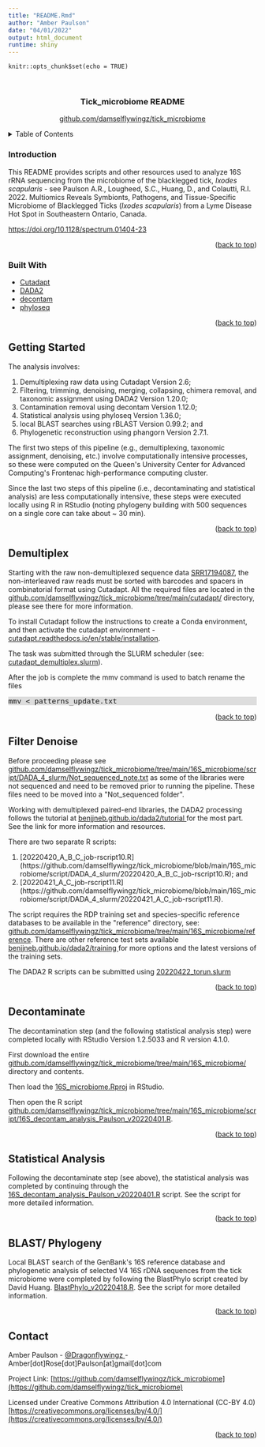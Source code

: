 ```yaml
---
title: "README.Rmd"
author: "Amber Paulson"
date: "04/01/2022"
output: html_document
runtime: shiny
---
```


```{r setup, include=FALSE}
knitr::opts_chunk$set(echo = TRUE)
```

<br />
<div align="center">
  <h3 align="center">Tick_microbiome README </h3>
  <p align="center">
    <a href="https://github.com/damselflywingz/tick_microbiome/">github.com/damselflywingz/tick_microbiome</a>
    <br />
  </p>
</div>



<!-- TABLE OF CONTENTS -->
<details>
  <summary>Table of Contents</summary>
  <ol>
    <li><a>[Introduction](#introduction)</a></li>
    <li><a>[Built With](#built-with)</a></li>
    <li><a>[Getting Started](#getting-started)</a></li>
    <li><a>[Demultiplex](#demultiplex)</a></li>
    <li><a>[Filter Denoise](#filter-denoise)</a></li>
    <li><a>[Decontaminate](#decontaminate)</a></li>
    <li><a>[Statistical Analysis](#statistical-analysis)</a></li>
    <li><a>[BLAST/ Phylogeny](#blast-phylogeny)</a></li>
    <li><a>[Contact](#contact)</a></li>
    </ol>
</details>

### Introduction

This README provides scripts and other resources used to analyze 16S rRNA sequencing from the microbiome of the blacklegged tick, <i>Ixodes scapularis</i> - see Paulson A.R., Lougheed, S.C., Huang, D., and Colautti, R.I. 2022. Multiomics Reveals Symbionts, Pathogens, and Tissue-Specific Microbiome of Blacklegged Ticks (<i>Ixodes scapularis</i>) from a Lyme Disease Hot Spot in Southeastern Ontario, Canada.

<a href="https://doi.org/10.1128/spectrum.01404-23" target="_blank">https://doi.org/10.1128/spectrum.01404-23</a> 

<p align="right">(<a href="#top">back to top</a>)</p>

### Built With 

* <a href="https://cutadapt.readthedocs.io/en/stable/?target=_blank" target="_blank">Cutadapt</a>
* <a href="https://benjjneb.github.io/dada2/index.html" target="_blank">DADA2</a>
* <a href="https://benjjneb.github.io/decontam/" target="_blank">decontam</a>
* <a href="https://joey711.github.io/phyloseq/" target="_blank">phyloseq</a>

<p align="right">(<a href="#top">back to top</a>)</p>


<!-- GETTING STARTED -->
## Getting Started

The analysis involves:
<ol>
    <li>Demultiplexing raw data using Cutadapt Version 2.6;</li>
<li>Filtering, trimming, denoising, merging, collapsing, chimera removal, and taxonomic assignment using DADA2 Version 1.20.0;</li>
<li>Contamination removal using decontam Version 1.12.0;</li>
<li>Statistical analysis using phyloseq Version 1.36.0;</li>
<li>local BLAST searches using rBLAST Version 0.99.2; and</li>
<li>Phylogenetic reconstruction using phangorn Version 2.7.1.</li>
</ol>

The first two steps of this pipeline (e.g., demultiplexing, taxonomic assignment, denoising, etc.) involve computationally intensive processes, so these were computed on the Queen's University Center for Advanced Computing's Frontenac high-performance computing cluster. 

Since the last two steps of this pipeline (i.e., decontaminating and statistical analysis) are less computationally intensive, these steps were executed locally using R in RStudio (noting phylogeny building with 500 sequences on a single core can take about ~ 30 min).

<p align="right">(<a href="#top">back to top</a>)</p>



<!-- DEMULTIPLEX -->
## Demultiplex

Starting with the raw non-demultiplexed sequence data [SRR17194087](https://www.ncbi.nlm.nih.gov/sra/SRR17194087), the non-interleaved raw reads must be sorted with barcodes and spacers in combinatorial format using Cutadapt. All the required files are located in the [github.com/damselflywingz/tick_microbiome/tree/main/cutadapt/](https://github.com/damselflywingz/tick_microbiome/tree/main/cutadapt/) directory, please see there for more information.

To install Cutadapt follow the instructions to create a Conda environment, and then activate the cutadapt environment - [cutadapt.readthedocs.io/en/stable/installation](https://cutadapt.readthedocs.io/en/stable/installation.html).

The task was submitted through the SLURM scheduler (see: [cutadapt_demultiplex.slurm](https://github.com/damselflywingz/tick_microbiome/tree/main/cutadapt/cutadapt_demultiplex.slurm)).

After the job is complete the mmv command is used to batch rename the files

<p style="font-family: Lucida Console, monospace; font-size:11pt;background-color: #DDDDDD">
mmv < patterns_update.txt
</p>

<p align="right">(<a href="#top">back to top</a>)</p>


<!-- FILTER DENOISE -->
## Filter Denoise

Before proceeding please see [github.com/damselflywingz/tick_microbiome/tree/main/16S_microbiome/script/DADA_4_slurm/Not_sequenced_note.txt](https://github.com/damselflywingz/tick_microbiome/blob/main/16S_microbiome/script/DADA_4_slurm/Not_sequenced_note.txt) as some of the libraries were not sequenced and need to be removed prior to running the pipeline. These files need to be moved into a "Not_sequenced folder".

Working with demultiplexed paired-end libraries, the DADA2 processing follows the tutorial at <a href="https://benjjneb.github.io/dada2/index.html" target="_blank">benjjneb.github.io/dada2/tutorial </a> for the most part. See the link for more information and resources.


There are two separate R scripts:
<ol>
    <li>[20220420_A_B_C_job-rscript10.R](https://github.com/damselflywingz/tick_microbiome/blob/main/16S_microbiome/script/DADA_4_slurm/20220420_A_B_C_job-rscript10.R); and </li>
    <li>[20220421_A_C_job-rscript11.R](https://github.com/damselflywingz/tick_microbiome/blob/main/16S_microbiome/script/DADA_4_slurm/20220421_A_C_job-rscript11.R).</li>
    </ol>

The script requires the RDP training set and species-specific reference databases to be available in the "reference" directory, see: [github.com/damselflywingz/tick_microbiome/tree/main/16S_microbiome/reference](https://github.com/damselflywingz/tick_microbiome/tree/main/16S_microbiome/reference). There are other reference test sets available <a href="https://benjjneb.github.io/dada2/training.html" target="_blank">benjjneb.github.io/dada2/training </a>for more options and the latest versions of the training sets. 

The DADA2 R scripts can be submitted using  [20220422_torun.slurm](https://github.com/damselflywingz/tick_microbiome/blob/main/16S_microbiome/script/DADA_4_slurm/20220422_torun.slurm)

<p align="right">(<a href="#top">back to top</a>)</p>
 

<!-- DECONTAMINATE -->
## Decontaminate

The decontamination step (and the following statistical analysis step) were completed locally with RStudio Version 1.2.5033 and R version 4.1.0.

First download the entire [github.com/damselflywingz/tick_microbiome/tree/main/16S_microbiome/](https://github.com/damselflywingz/tick_microbiome/tree/main/16S_microbiome/) directory and contents.

Then load the [16S_microbiome.Rproj](https://github.com/damselflywingz/tick_microbiome/tree/main/16S_microbiome/16S_microbiome.Rproj) in RStudio. 

Then open the R script [github.com/damselflywingz/tick_microbiome/tree/main/16S_microbiome/script/16S_decontam_analysis_Paulson_v20220401.R](https://github.com/damselflywingz/tick_microbiome/tree/main/16S_microbiome/script/16S_decontam_analysis_Paulson_v20220401.R). 

<p align="right">(<a href="#top">back to top</a>)</p>



<!-- STATISTCAL ANALYSIS -->
## Statistical Analysis

Following the decontaminate step (see above), the statistical analysis was completed by continuing through the [16S_decontam_analysis_Paulson_v20220401.R](https://github.com/damselflywingz/tick_microbiome/tree/main/16S_microbiome/script/16S_decontam_analysis_Paulson_v20220401.R) script. See the script for more detailed information.

<p align="right">(<a href="#top">back to top</a>)</p>



<!-- BLAST/ PHYLOGENY -->
## BLAST/ Phylogeny

Local BLAST search of the GenBank's 16S reference database and phylogenetic analysis of selected V4 16S rDNA sequences from the tick microbiome were completed by following the BlastPhylo script created by David Huang. [BlastPhylo_v20220418.R](https://github.com/damselflywingz/tick_microbiome/blob/main/16S_microbiome/script/BlastPhylo_v20220418.R). See the script for more detailed information.

<p align="right">(<a href="#top">back to top</a>)</p>



<!-- CONTACT -->
## Contact

Amber Paulson - <a href="https://twitter.com/dragonflywingz" target="_blank">@Dragonflywingz </a> - Amber[dot]Rose[dot]Paulson[at]gmail[dot]com

Project Link: [https://github.com/damselflywingz/tick_microbiome](https://github.com/damselflywingz/tick_microbiome)

Licensed under Creative Commons Attribution 4.0 International (CC-BY 4.0) [https://creativecommons.org/licenses/by/4.0/](https://creativecommons.org/licenses/by/4.0/)

<p align="right">(<a href="#top">back to top</a>)</p>

